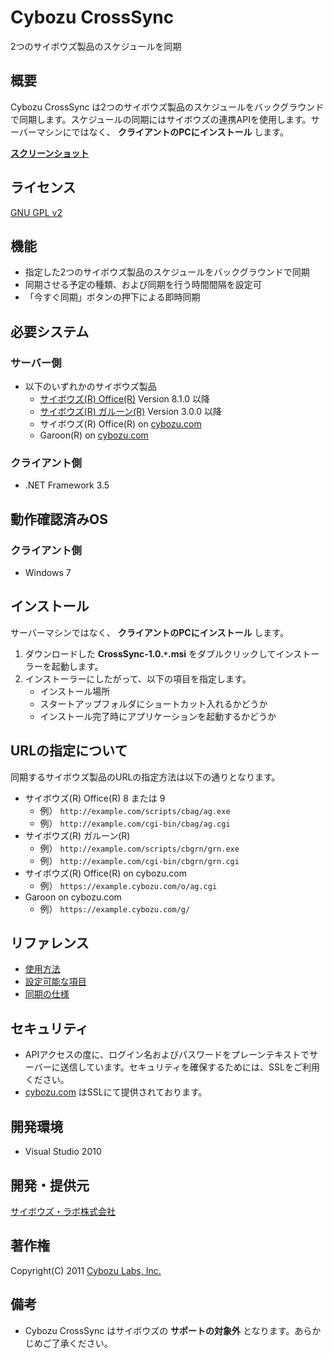 Cybozu CrossSync
================

2つのサイボウズ製品のスケジュールを同期

概要
----
Cybozu CrossSync は2つのサイボウズ製品のスケジュールをバックグラウンドで同期します。スケジュールの同期にはサイボウズの連携APIを使用します。サーバーマシンにではなく、 **クライアントのPCにインストール** します。

**[スクリーンショット](https://github.com/hatashinya/cybozu-crosssync/wiki/ScreenShot)**

ライセンス
---------
[GNU GPL v2](http://www.gnu.org/licenses/old-licenses/gpl-2.0.html)

機能
----
* 指定した2つのサイボウズ製品のスケジュールをバックグラウンドで同期
* 同期させる予定の種類、および同期を行う時間間隔を設定可
* 「今すぐ同期」ボタンの押下による即時同期

必要システム
------------
### サーバー側
* 以下のいずれかのサイボウズ製品
  * [サイボウズ(R) Office(R)](http://products.cybozu.co.jp/office/) Version 8.1.0 以降
  * [サイボウズ(R) ガルーン(R)](http://products.cybozu.co.jp/garoon/) Version 3.0.0 以降
  * サイボウズ(R) Office(R) on [cybozu.com](https://www.cybozu.com/)
  * Garoon(R) on [cybozu.com](https://www.cybozu.com/)

### クライアント側
* .NET Framework 3.5

動作確認済みOS
--------------
### クライアント側
* Windows 7

インストール
------------
サーバーマシンではなく、 **クライアントのPCにインストール** します。

1. ダウンロードした **CrossSync-1.0.`*`.msi** をダブルクリックしてインストーラーを起動します。
2. インストーラーにしたがって、以下の項目を指定します。
   * インストール場所
   * スタートアップフォルダにショートカット入れるかどうか
   * インストール完了時にアプリケーションを起動するかどうか

URLの指定について
-----------------
同期するサイボウズ製品のURLの指定方法は以下の通りとなります。

* サイボウズ(R) Office(R) 8 または 9
  * 例） `http://example.com/scripts/cbag/ag.exe`
  * 例） `http://example.com/cgi-bin/cbag/ag.cgi`
* サイボウズ(R) ガルーン(R)
  * 例） `http://example.com/scripts/cbgrn/grn.exe`
  * 例） `http://example.com/cgi-bin/cbgrn/grn.cgi`
* サイボウズ(R) Office(R) on cybozu.com
  * 例） `https://example.cybozu.com/o/ag.cgi`
* Garoon on cybozu.com
  * 例） `https://example.cybozu.com/g/`

リファレンス
------------
* [使用方法](https://github.com/hatashinya/cybozu-crosssync/wiki/Usage)
* [設定可能な項目](https://github.com/hatashinya/cybozu-crosssync/wiki/SettingItems)
* [同期の仕様](https://github.com/hatashinya/cybozu-crosssync/wiki/SyncSpec)

セキュリティ
------------
* APIアクセスの度に、ログイン名およびパスワードをプレーンテキストでサーバーに送信しています。セキュリティを確保するためには、SSLをご利用ください。 
* [cybozu.com](https://www.cybozu.com/) はSSLにて提供されております。

開発環境
--------
* Visual Studio 2010

開発・提供元
------------
[サイボウズ・ラボ株式会社](http://labs.cybozu.co.jp/)

著作権
------
Copyright(C) 2011 [Cybozu Labs, Inc.](http://labs.cybozu.co.jp/)

備考
----
* Cybozu CrossSync はサイボウズの **サポートの対象外** となります。あらかじめご了承ください。
